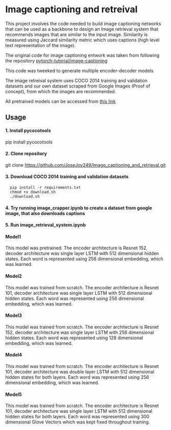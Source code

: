 # Image captioning and retreival
This project involves the code needed to build image captioning networks that can be used as a backbone to design an 
Image retrieval system that recommends images that are similar to the input image. Similarity is measured using Jaccard
similarity metric which uses captions (high level text representation of the image).

The original code for image captioning entwork was taken from following the repository [pytorch-tutorial/image-captioning](https://github.com/yunjey/pytorch-tutorial/blob/master/tutorials/03-advanced/image_captioning/README.md)

This code was tweeked to generate multiple encoder-decoder models

The image retreival system uses COCO 2014 training and validation datasets and our own dataset scraped from Google Images (Proof of concept), from which the images are recommended.

All pretrained models can be accessed from [this link ](https://drive.google.com/drive/folders/1PsAwLMprM7lnWdrzq1PkQVP40A-a8d3s?ogsrc=32)

## Usage

#### 1. Install pycocotools

pip install pycocotools
     
#### 2. Clone repository

git clone https://github.com/JoseJoy249/Image_captioning_and_retrieval.git

#### 3. Download COCO 2014 training and validation datasets

      pip install -r requirements.txt 
      chmod +x download.sh
      ./download.sh
    

#### 4. Try running image_crapper.ipynb to create a dataset from google image, that also downloads captions

#### 5. Run image_retrieval_system.ipynb

#### Model1

This model was pretrained. The encoder architecture is Resnet 152, decoder architecture was single layer LSTM with 512 dimensional hidden states. Each word is represented using 256 dimensional embedding, which was learned.

#### Model2


This model was trained from scratch. The encoder architecture is Resnet 101, decoder architecture was single layer LSTM with 512 dimensional hidden states. Each word was represented using 256 dimensional embedding, which was learned.

#### Model3

This model was trained from scratch. The encoder architecture is Resnet 152, decoder architecture was single layer LSTM with 256 dimensional hidden states. Each word was represented using 128 dimensional embedding, which was  learned.

#### Model4

This model was trained from scratch. The encoder architecture is Resnet 101, decoder architecture was double layer LSTM with 512 dimensional hidden states for both layers. Each word was represented using 256 dimensional embedding, which was  learned.

#### Model5
This model was trained from scratch. The encoder architecture is Resnet 101, decoder architecture was single layer LSTM with 512 dimensional hidden states for both layers. Each word was represented using 300 dimensional  Glove Vectors which was kept fixed throughout training.


